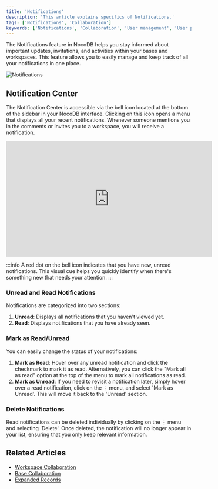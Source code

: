 ```yaml
---
title: 'Notifications'
description: 'This article explains specifics of Notifications.'
tags: ['Notifications', 'Collaboration']
keywords: ['Notifications', 'Collaboration', 'User management', 'User permissions', 'User roles']
---
```


The Notifications feature in NocoDB helps you stay informed about important updates, invitations, and activities within your bases and workspaces. This feature allows you to easily manage and keep track of all your notifications in one place.

![Notifications](/img/v2/notifications/notifications.png)

## Notification Center
The Notification Center is accessible via the bell icon located at the bottom of the sidebar in your NocoDB interface. Clicking on this icon opens a menu that displays all your recent notifications. Whenever someone mentions you in the comments or invites you to a workspace, you will receive a notification.

<center>
    <iframe width="560" height="315" src="https://www.youtube.com/embed/U5ZYVlpOGN8?start=58" frameborder="0" allow="accelerometer; autoplay; clipboard-write; encrypted-media; gyroscope; picture-in-picture" allowfullscreen ></iframe>
</center>


:::info
A red dot on the bell icon indicates that you have new, unread notifications. This visual cue helps you quickly identify when there's something new that needs your attention.
:::

### Unread and Read Notifications
Notifications are categorized into two sections:
1. **Unread**: Displays all notifications that you haven't viewed yet.
2. **Read**: Displays notifications that you have already seen.

### Mark as Read/Unread
You can easily change the status of your notifications:
1. **Mark as Read**: Hover over any unread notification and click the checkmark to mark it as read. Alternatively, you can click the "Mark all as read" option at the top of the menu to mark all notifications as read.
2. **Mark as Unread**: If you need to revisit a notification later, simply hover over a read notification, click on the `⋮` menu, and select 'Mark as Unread'. This will move it back to the 'Unread' section.


### Delete Notifications
Read notifications can be deleted individually by clicking on the `⋮` menu and selecting 'Delete'. Once deleted, the notification will no longer appear in your list, ensuring that you only keep relevant information.

## Related Articles
- [Workspace Collaboration](010.workspace-collaboration.md)
- [Base Collaboration](020.base-collaboration.md)
- [Expanded Records](../080.records/030.expand-record.md)